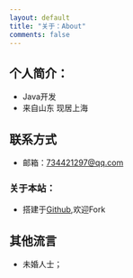 ```yaml
---
layout: default
title: "关于：About"
comments: false
---
```


## 个人简介：

* Java开发
* 来自山东 现居上海

## 联系方式

* 邮箱：734421297@qq.com

### 关于本站：

* 搭建于[Github](https://github.com/LippiOuYang/LippiOuYang.github.io),欢迎Fork

## 其他流言
* 未婚人士；
